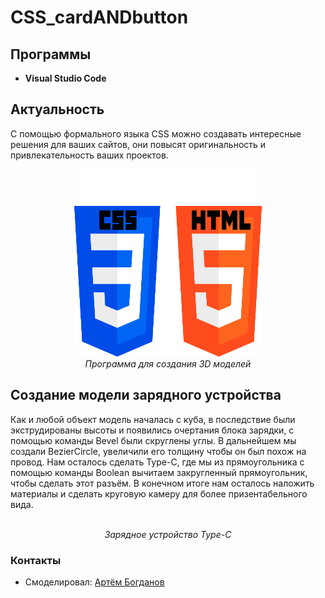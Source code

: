 # CSS_cardANDbutton

## Программы
- **Visual Studio Code**
## Актуальность
С помощью формального языка CSS можно создавать интересные решения для ваших сайтов, они повысят оригинальность и привлекательность ваших проектов.
<p align="center">
<img src="Examples/CSSandHTMLlogo.png" width="300" height="300" alt=""><br>
<i>Программа для создания 3D моделей</i>
</p>  


## Создание модели зарядного устройства

Как и любой объект модель началась с куба, в последствие были экструдированы высоты и появились очертания блока зарядки, с помощью команды Bevel были скруглены углы. В дальнейшем мы создали BezierCircle, увеличили его толщину чтобы он был похож на провод. Нам осталось сделать Type-C, где мы из прямоугольника с помощью команды Boolean вычитаем закругленный прямоугольник, чтобы сделать этот разъём. В конечном итоге нам осталось наложить материалы и сделать круговую камеру для более призентабельного вида.


<p align="center">
<img src="Examples/runtimeCharging.gif" alt=""><br>
<i>Зарядное устройство Type-C</i>
</p>

### Контакты
* Смоделировал: <a href="https://vk.com/doobada">Артём Богданов</a>
